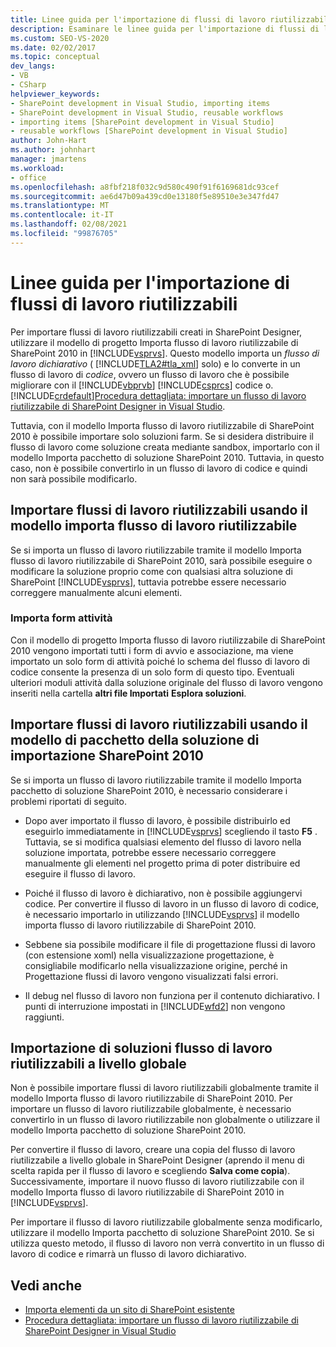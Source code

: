 ```yaml
---
title: Linee guida per l'importazione di flussi di lavoro riutilizzabili | Microsoft Docs
description: Esaminare le linee guida per l'importazione di flussi di lavoro riutilizzabili creati in SharePoint Designer in Visual Studio.
ms.custom: SEO-VS-2020
ms.date: 02/02/2017
ms.topic: conceptual
dev_langs:
- VB
- CSharp
helpviewer_keywords:
- SharePoint development in Visual Studio, importing items
- SharePoint development in Visual Studio, reusable workflows
- importing items [SharePoint development in Visual Studio]
- reusable workflows [SharePoint development in Visual Studio]
author: John-Hart
ms.author: johnhart
manager: jmartens
ms.workload:
- office
ms.openlocfilehash: a8fbf218f032c9d580c490f91f6169681dc93cef
ms.sourcegitcommit: ae6d47b09a439cd0e13180f5e89510e3e347fd47
ms.translationtype: MT
ms.contentlocale: it-IT
ms.lasthandoff: 02/08/2021
ms.locfileid: "99876705"
---
```

# <a name="guidelines-for-importing-reusable-workflows"></a>Linee guida per l'importazione di flussi di lavoro riutilizzabili
  Per importare flussi di lavoro riutilizzabili creati in SharePoint Designer, utilizzare il modello di progetto Importa flusso di lavoro riutilizzabile di SharePoint 2010 in [!INCLUDE[vsprvs](../sharepoint/includes/vsprvs-md.md)]. Questo modello importa un *flusso di lavoro* *dichiarativo* ( [!INCLUDE[TLA2#tla_xml](../sharepoint/includes/tla2sharptla-xml-md.md)] solo) e lo converte in un flusso di lavoro di *codice*, ovvero un flusso di lavoro che è possibile migliorare con il [!INCLUDE[vbprvb](../sharepoint/includes/vbprvb-md.md)] [!INCLUDE[csprcs](../sharepoint/includes/csprcs-md.md)] codice o. [!INCLUDE[crdefault](../sharepoint/includes/crdefault-md.md)][Procedura dettagliata: importare un flusso di lavoro riutilizzabile di SharePoint Designer in Visual Studio](../sharepoint/walkthrough-import-a-sharepoint-designer-reusable-workflow-into-visual-studio.md).

 Tuttavia, con il modello Importa flusso di lavoro riutilizzabile di SharePoint 2010 è possibile importare solo soluzioni farm. Se si desidera distribuire il flusso di lavoro come soluzione creata mediante sandbox, importarlo con il modello Importa pacchetto di soluzione SharePoint 2010. Tuttavia, in questo caso, non è possibile convertirlo in un flusso di lavoro di codice e quindi non sarà possibile modificarlo.

## <a name="import-reusable-workflows-by-using-the-import-reusable-workflow-template"></a>Importare flussi di lavoro riutilizzabili usando il modello importa flusso di lavoro riutilizzabile
 Se si importa un flusso di lavoro riutilizzabile tramite il modello Importa flusso di lavoro riutilizzabile di SharePoint 2010, sarà possibile eseguire o modificare la soluzione proprio come con qualsiasi altra soluzione di SharePoint [!INCLUDE[vsprvs](../sharepoint/includes/vsprvs-md.md)], tuttavia potrebbe essere necessario correggere manualmente alcuni elementi.

### <a name="import-task-forms"></a>Importa form attività
 Con il modello di progetto Importa flusso di lavoro riutilizzabile di SharePoint 2010 vengono importati tutti i form di avvio e associazione, ma viene importato un solo form di attività poiché lo schema del flusso di lavoro di codice consente la presenza di un solo form di questo tipo. Eventuali ulteriori moduli attività dalla soluzione originale del flusso di lavoro vengono inseriti nella cartella **altri file Importati** **Esplora soluzioni**.

## <a name="import-reusable-workflows-by-using-the-import-sharepoint-2010-solution-package-template"></a>Importare flussi di lavoro riutilizzabili usando il modello di pacchetto della soluzione di importazione SharePoint 2010
 Se si importa un flusso di lavoro riutilizzabile tramite il modello Importa pacchetto di soluzione SharePoint 2010, è necessario considerare i problemi riportati di seguito.

- Dopo aver importato il flusso di lavoro, è possibile distribuirlo ed eseguirlo immediatamente in [!INCLUDE[vsprvs](../sharepoint/includes/vsprvs-md.md)] scegliendo il tasto **F5** . Tuttavia, se si modifica qualsiasi elemento del flusso di lavoro nella soluzione importata, potrebbe essere necessario correggere manualmente gli elementi nel progetto prima di poter distribuire ed eseguire il flusso di lavoro.

- Poiché il flusso di lavoro è dichiarativo, non è possibile aggiungervi codice. Per convertire il flusso di lavoro in un flusso di lavoro di codice, è necessario importarlo in utilizzando [!INCLUDE[vsprvs](../sharepoint/includes/vsprvs-md.md)] il modello importa flusso di lavoro riutilizzabile di SharePoint 2010.

- Sebbene sia possibile modificare il file di progettazione flussi di lavoro (con estensione xoml) nella visualizzazione progettazione, è consigliabile modificarlo nella visualizzazione origine, perché in Progettazione flussi di lavoro vengono visualizzati falsi errori.

- Il debug nel flusso di lavoro non funziona per il contenuto dichiarativo. I punti di interruzione impostati in [!INCLUDE[wfd2](../sharepoint/includes/wfd2-md.md)] non vengono raggiunti.

## <a name="import-globally-reusable-workflow-solutions"></a>Importazione di soluzioni flusso di lavoro riutilizzabili a livello globale
 Non è possibile importare flussi di lavoro riutilizzabili globalmente tramite il modello Importa flusso di lavoro riutilizzabile di SharePoint 2010. Per importare un flusso di lavoro riutilizzabile globalmente, è necessario convertirlo in un flusso di lavoro riutilizzabile non globalmente o utilizzare il modello Importa pacchetto di soluzione SharePoint 2010.

 Per convertire il flusso di lavoro, creare una copia del flusso di lavoro riutilizzabile a livello globale in SharePoint Designer (aprendo il menu di scelta rapida per il flusso di lavoro e scegliendo **Salva come copia**). Successivamente, importare il nuovo flusso di lavoro riutilizzabile con il modello Importa flusso di lavoro riutilizzabile di SharePoint 2010 in [!INCLUDE[vsprvs](../sharepoint/includes/vsprvs-md.md)].

 Per importare il flusso di lavoro riutilizzabile globalmente senza modificarlo, utilizzare il modello Importa pacchetto di soluzione SharePoint 2010. Se si utilizza questo metodo, il flusso di lavoro non verrà convertito in un flusso di lavoro di codice e rimarrà un flusso di lavoro dichiarativo.

## <a name="see-also"></a>Vedi anche
- [Importa elementi da un sito di SharePoint esistente](../sharepoint/importing-items-from-an-existing-sharepoint-site.md)
- [Procedura dettagliata: importare un flusso di lavoro riutilizzabile di SharePoint Designer in Visual Studio](../sharepoint/walkthrough-import-a-sharepoint-designer-reusable-workflow-into-visual-studio.md)
